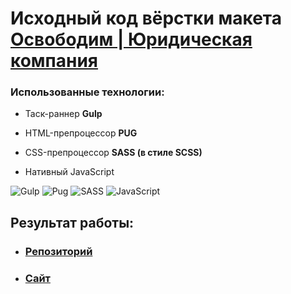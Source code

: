 # Исходный код вёрстки макета [Освободим | Юридическая компания](https://www.figma.com/file/8URfLAzopjwnINlUlzR6gS/landing?type=design&node-id=0-1&mode=design&t=omxCf2g3uiVY1X48-0)

  
### Использованные технологии:

- Таск-раннер **Gulp**

- HTML-препроцессор **PUG**

- CSS-препроцессор **SASS (в стиле SCSS)**

- Нативный JavaScript

![Gulp](https://img.shields.io/badge/GULP-%23CF4647.svg?style=for-the-badge&logo=gulp&logoColor=white) ![Pug](https://img.shields.io/badge/Pug-FFF?style=for-the-badge&logo=pug&logoColor=A86454) ![SASS](https://img.shields.io/badge/SASS-hotpink.svg?style=for-the-badge&logo=SASS&logoColor=white) ![JavaScript](https://img.shields.io/badge/javascript-%23323330.svg?style=for-the-badge&logo=javascript&logoColor=%23F7DF1E)


## Результат работы:
- ### [Репозиторий](https://github.com/Lokusok/osvobodim-template)
- ### [Сайт](https://lokusok.github.io/osvobodim-template/)